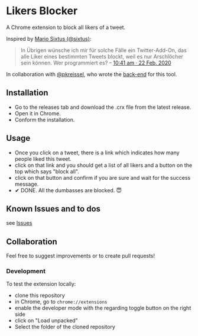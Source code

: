 # Likers Blocker
A Chrome extension to block all likers of a tweet.

Inspired by [Mario Sixtus (@sixtus)](https://twitter.com/sixtus):

> In Übrigen wünsche ich mir für solche Fälle ein Twitter-Add-On, das alle Liker eines bestimmten Tweets blockt, weil es nur Arschlöcher sein können. Wer programmiert es?
> – [10:41 am · 22 Feb. 2020](https://twitter.com/sixtus/status/1231152136857231360)

In collaboration with [@pkreissel](https://twitter.com/pkreissel), who wrote the [back-end](https://github.com/pkreissel/ichbinhier_twittertools) for this tool.

## Installation

* Go to the releases tab and download the .crx file from the latest release.
* Open it in Chrome.
* Conform the installation.

## Usage

* Once you click on a tweet, there is a link which indicates how many people liked this tweet.
* click on that link and you should get a list of all likers and a button on the top which says "block all".
* click on that button and confirm if you are sure and wait for the success message.
* ✔ DONE. All the dumbasses are blocked. 😇

## Known Issues and to dos

see [Issues](https://github.com/dmstern/likers-blocker/issues)

## Collaboration

Feel free to suggest improvements or to create pull requests!

### Development

To test the extension locally:

* clone this repository
* in Chrome, go to `chrome://extensions`
* enable the developer mode with the regarding toggle button on the right side
* click on "Load unpacked"
* Select the folder of the cloned repository
